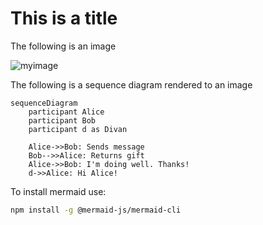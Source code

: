 # This is a title
The following is an image

![myimage](diagram.png)

The following is a sequence diagram
rendered to an image
```mermaid
sequenceDiagram
    participant Alice
    participant Bob
    participant d as Divan

    Alice->>Bob: Sends message
    Bob-->>Alice: Returns gift
    Alice->>Bob: I'm doing well. Thanks!
    d->>Alice: Hi Alice!
```

To install mermaid use:

```sh
npm install -g @mermaid-js/mermaid-cli
```

